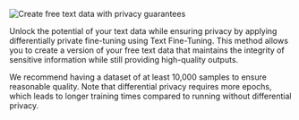 ![Create free text data with privacy guarantees](https://blueprints.gretel.cloud/use_cases/images/text-ft-dp.png "Create free text data with privacy guarantees")

Unlock the potential of your text data while ensuring privacy by applying differentially private fine-tuning using Text Fine-Tuning. This method allows you to create a version of your free text data that maintains the integrity of sensitive information while still providing high-quality outputs.

We recommend having a dataset of at least 10,000 samples to ensure reasonable quality. Note that differential privacy requires more epochs, which leads to longer training times compared to running without differential privacy.
